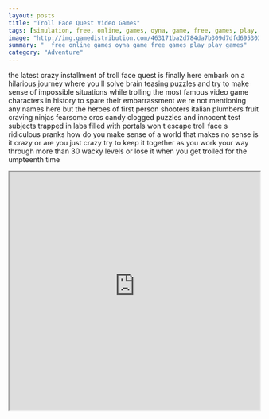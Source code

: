 ```yaml
---
layout: posts
title: "Troll Face Quest Video Games"
tags: [simulation, free, online, games, oyna, game, free, games, play, play, games]
image: "http://img.gamedistribution.com/463171ba2d784da7b309d7dfd6953038.jpg"
summary: "  free online games oyna game free games play play games"
category: "Adventure"
---
```


the latest crazy installment of troll face quest is finally here embark on a hilarious journey where you ll solve brain teasing puzzles and try to make sense of impossible situations while trolling the most famous video game characters in history to spare their embarrassment we re not mentioning any names here but the heroes of first person shooters italian plumbers fruit craving ninjas fearsome orcs candy clogged puzzles and innocent test subjects trapped in labs filled with portals won t escape troll face s ridiculous pranks how do you make sense of a world that makes no sense is it crazy or are you just crazy try to keep it together as you work your way through more than 30 wacky levels or lose it when you get trolled for the umpteenth time

<iframe width="100%" height="480px;" src="http://flash.gamedistribution.com?game=463171ba2d784da7b309d7dfd6953038"></iframe>